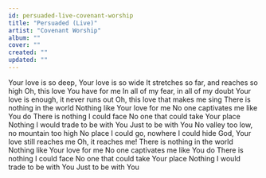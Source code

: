 ```yaml
---
id: persuaded-live-covenant-worship
title: "Persuaded​ (Live)"
artist: "Covenant Worship"
album: ""
cover: ""
created: ""
updated: ""
---
```


Your love is so deep, Your love is so wide
It stretches so far, and reaches so high
Oh, this love You have for me
In all of my fear, in all of my doubt
Your love is enough, it never runs out
Oh, this love that makes me sing
There is nothing in the world
Nothing like Your love for me
No one captivates me like You do
There is nothing I could face
No one that could take Your place
Nothing I would trade to be with You
Just to be with You
No valley too low, no mountain too high
No place I could go, nowhere I could hide
God, Your love still reaches me
Oh, it reaches me!
There is nothing in the world
Nothing like Your love for me
No one captivates me like You do
There is nothing I could face
No one that could take Your place
Nothing I would trade to be with You
Just to be with You